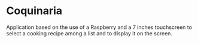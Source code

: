 # Coquinaria
Application based on the use of a Raspberry and a 7 inches touchscreen to select a cooking recipe among a list and to display it on the screen.
